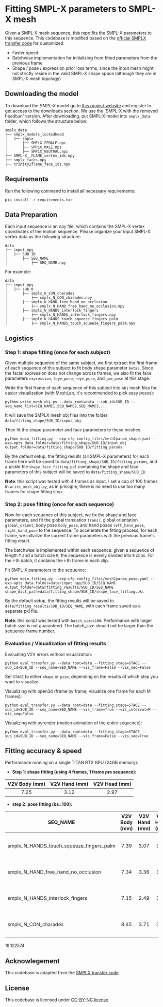 # Fitting SMPL-X parameters to SMPL-X mesh
Given a SMPL-X mesh sequence, this repo fits the SMPL-X parameters to this sequence. 
This codebase is modified based on the [official SMPLX transfer code](https://github.com/vchoutas/smplx/blob/main/transfer_model/README.md) for customized:

- Faster speed
- Batchwise implementation for initializing from fitted parameters from the previous frame
- Shape / pose / expression prior loss terms, since the input mesh might not strictly reside in the valid SMPL-X shape space (although they are in SMPL-X mesh topology) 



## Downloading the model
To download the *SMPL-X* model go to [this project website](https://smpl-x.is.tue.mpg.de) and register to get access to the downloads section. We use the 'SMPL-X with the removed headbun' version. 
After downloading, put SMPL-X model into `smplx_data` folder, which follows the structure below:
```
smplx_data
├── smplx_models_lockedhead
│   ├── smplx
│       ├── SMPLX_FEMALE.npz
│       ├── SMPLX_MALE.npz
│       ├── SMPLX_NEUTRAL.npz
├── SMPL-X__FLAME_vertex_ids.npy
├── smplx_faces.npy
├── trinity2flame_face_ids.npy
```

## Requirements
Run the following command to install all necessary requirements:
```
pip install -r requirements.txt
```

## Data Preparation
Each input sequence is an npy file, which contains the SMPL-X vertex coordinates of the motion sequence.
Please organize your input SMPL-X vertex data as the following structure:
```
data
├── input_npy
│   ├── SUB_ID
│       ├── SEQ_NAME
│           ├── SEQ_NAME.npy
```
For example:
```
data
├── input_npy
│   ├── sub_0
│       ├── smplx_N_CON_charades
│           ├── smplx_N_CON_charades.npy
│       ├── smplx_N_HAND_free_hand_no_occlusion
│           ├── smplx_N_HAND_free_hand_no_occlusion.npy
│       ├── smplx_N_HANDS_interlock_fingers
│           ├── smplx_N_HANDS_interlock_fingers.npy
│       ├── smplx_N_HANDS_touch_squeeze_fingers_palm
│           ├── smplx_N_HANDS_touch_squeeze_fingers_palm.npy
```

## Logistics
### Step 1: shape fitting (once for each subject)
Given multiple sequence of the same subject, we first extract the first frame of each sequence of this subject to fit body shape parameter `betas`. 
Since the facial expression does not change across frames, we also fit the face parameters `expression`, `leye_pose`, `reye_pose`, and `jaw_pose` at this stage.

Write the first frame of each sequence of this subject into `obj` mesh files for easier visualization (with MeshLab, it's recommended to pick easy poses):
```
python write_mesh_obj.py --data_root=data --sub_id=SUB_ID --seq_name_list=SEQ_NAME1,SEQ_NAME2,SEQ_NAME3,...
```
It will save the SMPLX mesh obj files into the folder `data/fitting_shape/SUB_ID/input_obj`.

Then fit the shape parameter and face parameters to these meshes:
```
python main_fitting.py --exp-cfg config_files/mesh2param_shape.yaml --exp-opts data_folder=data/fitting_shape/SUB_ID/input_obj output_folder=data/fitting_shape/SUB_ID/fitting_params
```

By the default setup, the fitting results (all SMPL-X parameters) for each frame here will be saved to `data/fitting_shape/SUB_ID/fitting_params`, and a pickle file `shape_face_fitting.pkl` containing the shape and face parameters of this subject will be saved to `data/fitting_shape/SUB_ID`.

**Note**: this script was tested with 4 frames as input. I set a cap of 100 frames in `write_mesh_obj.py`, as in principle, there is no need to use too many frames for shape fitting step.

### Step 2: pose fitting (once for each sequence)
Now for each sequence of this subject, we fix the shape and face parameters, and fit the global translation `transl`, global orientation `global_orient`, body pose `body_pose`, and hand poses `left_hand_pose`, `right_hand_pose` to the sequence.
To accelerate the fitting process, for each frame, we initialize the current frame parameters with the previous frame's fitting result. 

The batchwise is implemented within each sequence: given a sequence of length `T` and a batch size `B`, the sequence is evenly divided into `B` clips.
For the _i_-th batch, it contains the _i_-th frame in each clip.

Fit SMPL-X parameters to the sequence: 
```
python main_fitting.py --exp-cfg config_files/mesh2param_pose.yaml --exp-opts data_folder=data/input_npy/SUB_ID/SEQ_NAME output_folder=data/fitting_results/SUB_ID/SEQ_NAME shape_dict_path=data/fitting_shape/SUB_ID/shape_face_fitting.pkl
```
By the default setup, the fitting results will be saved to `data/fitting_results/SUB_ID/SEQ_NAME`, with each frame saved as a separate pkl file.

**Note**: this script was tested with `batch_size=100`. Performance with larger batch size is not guaranteed. The batch_size should not be larger than the sequence frame number.

### Evaluation / Visualization of fitting results
Evaluating V2V errors without visualization: 
```
python eval_transfer.py --data_root=data --fitting_stage=STAGE --sub_id=SUB_ID --seq_name=SEQ_NAME --vis_frame=False --vis_seq=False
```
Set `STAGE` to either `shape` or `pose`, depending on the results of which step you want to visualize.

Visualizing with open3d (frame by frame, visualize one frame for each M frames): 
```
python eval_transfer.py --data_root=data --fitting_stage=STAGE --sub_id=SUB_ID --seq_name=SEQ_NAME --vis_frame=True --vis_interval=M --vis_seq=False
```

Visualizing with pyrender (motion animation of the entire sequence): 
```
python eval_transfer.py --data_root=data --fitting_stage=STAGE --sub_id=SUB_ID --seq_name=SEQ_NAME --vis_frame=False --vis_seq=True
```

## Fitting accuracy & speed
Performance running on a single TITAN RTX GPU (24GB memory):

- **Step 1: shape fitting (using 4 frames, 1 frame pre sequence):**

| V2V Body (mm) | V2V Hand (mm) | V2V Head (mm) |
|:-------------:|:-------------:|:-------------:|
|    7.25       |    3.12       |    2.97       |



- **step 2: pose fitting (bs=100):**

[//]: # (| SEQ_NAME                                 | V2V Body &#40;mm&#41; | V2V Hand &#40;mm&#41; | V2V Head &#40;mm&#41; | Jitter_GT &#40;m/s^3&#41; | Jitter_fitting &#40;m/s^3&#41; | Seq_len &#40;frame&#41; | Fitting duration | Speed  |)

[//]: # (|------------------------------------------|:-------------:|:-------------:|:-------------:|:-----------------:|:----------------------:|:---------------:|:----------------:|:------:|)

[//]: # (| smplx_N_HANDS_touch_squeeze_fingers_palm |     7.39      |     3.07      |     3.05      |       12.91       |         13.85          |       683       |  3.5 minutes     | 3.3fps |)

[//]: # (| smplx_N_HAND_free_hand_no_occlusion      |     7.33      |     3.35      |     3.00      |       18.74       |         19.10          |       717       |    5 minutes     | 2.4fps |)

[//]: # (| smplx_N_HANDS_interlock_fingers          |     7.15      |     2.49      |     3.01      |       9.49        |          9.70          |       642       |    3 minutes     | 3.5fps |)

[//]: # (| smplx_N_CON_charades                     |     8.44      |     3.71      |     3.20      |       34.08       |         34.06          |      9195       |    50 minutes    | 3.1fps | )

| SEQ_NAME                                 | V2V Body (mm) | V2V Hand (mm) | V2V Head (mm) | Jitter_GT (m/s^3) | Jitter_fitting (m/s^3) | Seq_len (frame) |    Fitting duration     |      Speed      |
|------------------------------------------|:-------------:|:-------------:|:-------------:|:-----------------:|:----------------------:|:---------------:|:-----------------------:|:---------------:|
| smplx_N_HANDS_touch_squeeze_fingers_palm |     7.39      |     3.07      |     3.05      |       12.91       |     13.88 / 14.64      |       683       |  3.6 minutes / 2min55s  | 3.2fps / 3.8fps |
| smplx_N_HAND_free_hand_no_occlusion      |     7.34      |     3.36      |     3.00      |       18.74       |     18.80 / 19.55      |       717       |  4.5 minutes / 3min30s  | 2.7fps / 3.4fps |
| smplx_N_HANDS_interlock_fingers          |     7.15      |     2.49      |     3.01      |       9.49        |      9.65 / 10.19      |       642       |   3 minutes / 2min20s   | 3.5fps / 4.5fps |
| smplx_N_CON_charades                     |     8.45      |     3.71      |     3.21      |       34.08       |        34.06 /         |      9195       | 50 minutes / 37 minutes | 3.1fps / 4.1fps | 


18.122574







## Acknowlegement
This codebase is adapted from the [SMPLX transfer code](https://github.com/vchoutas/smplx/blob/main/transfer_model/README.md).


## License
This codebase is licensed under [CC-BY-NC license](#license).


